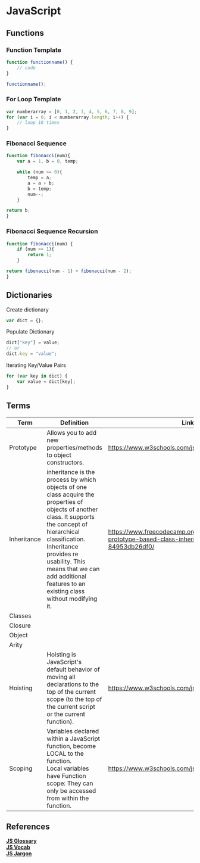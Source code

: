 # JavaScript

## Functions

### Function Template

```JavaScript
function functionname() {
    // code
}

functionname();
```

### For Loop Template

```JavaScript
var numberarray = [0, 1, 2, 3, 4, 5, 6, 7, 8, 9];
for (var i = 0; i < numberarray.length; i++) {
    // loop 10 times
}
```

### Fibonacci Sequence

```JavaScript
function fibonacci(num){
    var a = 1, b = 0, temp;

    while (num >= 0){
        temp = a;
        a = a + b;
        b = temp;
        num--;
    }

return b;
}
```

### Fibonacci Sequence Recursion

```JavaScript
function fibonacci(num) {
    if (num <= 1){
        return 1;
    }

return fibonacci(num - 1) + fibonacci(num - 2);
}
```

## Dictionaries

Create dictionary  

```JavaScript
var dict = {};
```

Populate Dictionary

```JavaScript
dict["key"] = value;
// or
dict.key = "value";
```

Iterating Key/Value Pairs

```JavaScript
for (var key in dict) {
    var value = dict[key];
}
```

## Terms

| Term        | Definition                                                                                                                                                                                                                                                                                        | Link                                                                                                       |
| ----------- | ------------------------------------------------------------------------------------------------------------------------------------------------------------------------------------------------------------------------------------------------------------------------------------------------- | ---------------------------------------------------------------------------------------------------------- |
| Prototype   | Allows you to add new properties/methods to object constructors.                                                                                                                                                                                                                                  | https://www.w3schools.com/js/js_object_prototypes.asp                                                      |
| Inheritance | inheritance is the process by which objects of one class acquire the properties of objects of another class. It supports the concept of hierarchical classification. Inheritance provides re usability. This means that we can add additional features to an existing class without modifying it. | https://www.freecodecamp.org/news/a-guide-to-prototype-based-class-inheritance-in-javascript-84953db26df0/ |
| Classes     |
| Closure     |
| Object      |
| Arity       |
| Hoisting    | Hoisting is JavaScript's default behavior of moving all declarations to the top of the current scope (to the top of the current script or the current function).                                                                                                                                  | https://www.w3schools.com/js/js_hoisting.asp                                                               |
| Scoping     | Variables declared within a JavaScript function, become LOCAL to the function.<br> Local variables have Function scope: They can only be accessed from within the function.                                                                                                                       | https://www.w3schools.com/js/js_scope.asp                                                                  |

## References

**[JS Glossary](https://www.codecademy.com/articles/glossary-javascript)**  
**[JS Vocab](https://trothman.com/ACES/javascript/Jsvocab.htm)**  
**[JS Jargon](https://www.hongkiat.com/blog/javascript-jargon/)**